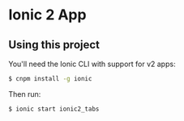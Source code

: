 Ionic 2 App 
=====================


## Using this project

You'll need the Ionic CLI with support for v2 apps:

```bash
$ cnpm install -g ionic
```

Then run:

```bash
$ ionic start ionic2_tabs
```

